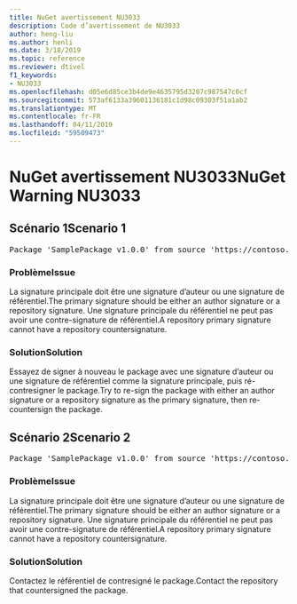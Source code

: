 ```yaml
---
title: NuGet avertissement NU3033
description: Code d’avertissement de NU3033
author: heng-liu
ms.author: henli
ms.date: 3/18/2019
ms.topic: reference
ms.reviewer: dtivel
f1_keywords:
- NU3033
ms.openlocfilehash: d05e6d85ce3b4de9e4635795d3207c987547c0cf
ms.sourcegitcommit: 573af6133a39601136181c1d98c09303f51a1ab2
ms.translationtype: MT
ms.contentlocale: fr-FR
ms.lasthandoff: 04/11/2019
ms.locfileid: "59509473"
---
```

# <a name="nuget-warning-nu3033"></a><span data-ttu-id="c44a6-103">NuGet avertissement NU3033</span><span class="sxs-lookup"><span data-stu-id="c44a6-103">NuGet Warning NU3033</span></span>

## <a name="scenario-1"></a><span data-ttu-id="c44a6-104">Scénario 1</span><span class="sxs-lookup"><span data-stu-id="c44a6-104">Scenario 1</span></span>

<pre>Package 'SamplePackage v1.0.0' from source 'https://contoso.com/index.json': A repository primary signature must not have a repository countersignature.</pre>

### <a name="issue"></a><span data-ttu-id="c44a6-105">Problème</span><span class="sxs-lookup"><span data-stu-id="c44a6-105">Issue</span></span>

<span data-ttu-id="c44a6-106">La signature principale doit être une signature d’auteur ou une signature de référentiel.</span><span class="sxs-lookup"><span data-stu-id="c44a6-106">The primary signature should be either an author signature or a repository signature.</span></span> <span data-ttu-id="c44a6-107">Une signature principale du référentiel ne peut pas avoir une contre-signature de référentiel.</span><span class="sxs-lookup"><span data-stu-id="c44a6-107">A repository primary signature cannot have a repository countersignature.</span></span>

### <a name="solution"></a><span data-ttu-id="c44a6-108">Solution</span><span class="sxs-lookup"><span data-stu-id="c44a6-108">Solution</span></span>

<span data-ttu-id="c44a6-109">Essayez de signer à nouveau le package avec une signature d’auteur ou une signature de référentiel comme la signature principale, puis ré-contresigner le package.</span><span class="sxs-lookup"><span data-stu-id="c44a6-109">Try to re-sign the package with either an author signature or a repository signature as the primary signature, then re-countersign the package.</span></span>



## <a name="scenario-2"></a><span data-ttu-id="c44a6-110">Scénario 2</span><span class="sxs-lookup"><span data-stu-id="c44a6-110">Scenario 2</span></span>

<pre>Package 'SamplePackage v1.0.0' from source 'https://contoso.com/index.json': A repository primary signature must not have a repository countersignature.</pre>

### <a name="issue"></a><span data-ttu-id="c44a6-111">Problème</span><span class="sxs-lookup"><span data-stu-id="c44a6-111">Issue</span></span>

<span data-ttu-id="c44a6-112">La signature principale doit être une signature d’auteur ou une signature de référentiel.</span><span class="sxs-lookup"><span data-stu-id="c44a6-112">The primary signature should be either an author signature or a repository signature.</span></span> <span data-ttu-id="c44a6-113">Une signature principale du référentiel ne peut pas avoir une contre-signature de référentiel.</span><span class="sxs-lookup"><span data-stu-id="c44a6-113">A repository primary signature cannot have a repository countersignature.</span></span>

### <a name="solution"></a><span data-ttu-id="c44a6-114">Solution</span><span class="sxs-lookup"><span data-stu-id="c44a6-114">Solution</span></span>

<span data-ttu-id="c44a6-115">Contactez le référentiel de contresigné le package.</span><span class="sxs-lookup"><span data-stu-id="c44a6-115">Contact the repository that countersigned the package.</span></span>